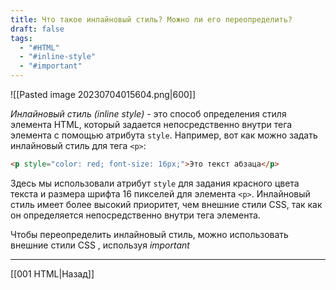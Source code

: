 ```yaml
---
title: Что такое инлайновый стиль? Можно ли его переопределить?
draft: false
tags:
  - "#HTML"
  - "#inline-style"
  - "#important"
---
```

![[Pasted image 20230704015604.png|600]]

_Инлайновый стиль (inline style)_ - это способ определения стиля элемента HTML, который задается непосредственно внутри тега элемента с помощью атрибута `style`. Например, вот как можно задать инлайновый стиль для тега `<p>`:

```html
<p style="color: red; font-size: 16px;">Это текст абзаца</p>
```

Здесь мы использовали атрибут `style` для задания красного цвета текста и размера шрифта 16 пикселей для элемента `<p>`. Инлайновый стиль имеет более высокий приоритет, чем внешние стили CSS, так как он определяется непосредственно внутри тега элемента.

Чтобы переопределить инлайновый стиль, можно использовать внешние стили CSS , используя _important_

---

[[001 HTML|Назад]]